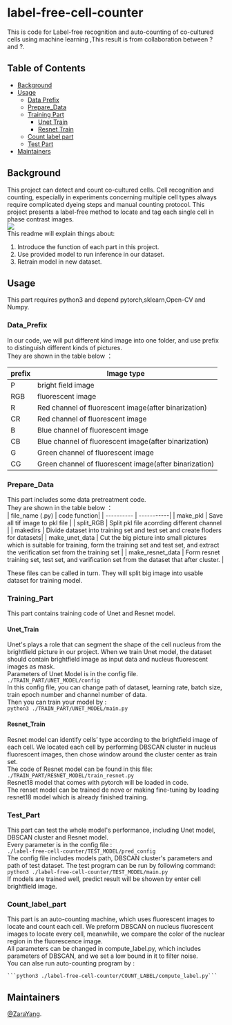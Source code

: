 # label-free-cell-counter
This is code for Label-free recognition and auto-counting of co-cultured cells using machine learning ,This result is from collaboration between ? and ?. 

## Table of Contents
- [Background](#Background)
- [Usage](#Usage)
   - [Data Prefix](#Data_Prefix)
   - [Prepare_Data](#Prepare_Data)
   - [Training Part](#Training_Part)
      - [Unet Train](#Unet_Train)
      - [Resnet Train](#Resnet_Train)
   - [Count label part](#Count_label_part)
   - [Test Part](#Test_Part)
- [Maintainers](#Maintainers)
## Background
This project can detect and count co-cultured cells. Cell recognition and counting, especially in experiments concerning multiple cell types always require complicated dyeing steps and manual counting protocol. This project presents a label-free method to locate and tag each single cell in phase contrast images.    
![ ](https://github.com/ZaraYang/label-free-cell-counter/blob/master/schematic%20diagram/sample_img.png)  
This readme will explain things about:   
1.	Introduce the function of each part in this project.
2.	Use provided model to run inference in our dataset.
3.	Retrain model in new dataset.

## Usage
This part requires python3 and depend pytorch,sklearn,Open-CV and Numpy.  
### Data_Prefix
In our code, we will put different kind image into one folder, and use prefix to distinguish different kinds of pictures.  
They are shown in the table below ：  
  
| prefix  | Image type|
| ---------- | -----------|
| P   | bright field image   |
| RGB   | fluorescent image   |
| R   | Red channel of fluorescent image(after binarization)    |
| CR   | Red channel of fluorescent image  |
| B   | Blue channel of fluorescent image   |
| CB   | Blue channel of fluorescent image(after binarization)   |
| G   | Green channel of fluorescent image   |
| CG   | Green channel of fluorescent image(after binarization)   |
### Prepare_Data
This part includes some data pretreatment code.  
They are shown in the table below ：  
| file_name (.py) | code function|
| ---------- | -----------|
| make_pkl   | Save all tif image to pkl file    |
| split_RGB   | Split pkl file acorrding different channel  |
| makedirs   | Divide dataset into training set and test set and create floders for datasets|
| make_unet_data   | Cut the big picture into small pictures which is suitable for training, form the training set and test set, and extract the verification set from the training set   |
| make_resnet_data   | Form resnet training set, test set, and varification set from the dataset that after cluster. |  


These files can be called in turn. They will split big image into usable dataset for training model.  
### Training_Part
This part contains training code of Unet and Resnet model.  
#### Unet_Train
Unet's plays a role that can segment the shape of the cell nucleus from the brightfield picture in our project. When we train Unet model, the dataset should contain brightfield image as input data and nucleus fluorescent images as mask.  
Parameters of Unet Model is in the config file.  
    ```
    ./TRAIN_PART/UNET_MODEL/config  
    ```  
In this config file, you can change path of dataset, learning rate, batch size, train epoch number and channel number of data.   
Then you can train your model by :   
    ```
    python3 ./TRAIN_PART/UNET_MODEL/main.py
    ```  
#### Resnet_Train
Resnet model can identify cells’ type according to the brightfield image of each cell.  We located each cell by performing DBSCAN cluster in nucleus fluorescent images, then chose window around the cluster center as train set.   
The code of Resnet model can be found in this file:  
   ```./TRAIN_PART/RESNET_MODEL/train_resnet.py  ```  
Resnet18 model that comes with pytorch will be loaded in code.  
The renset model can be trained de nove or making fine-tuning by loading resnet18 model which is already finished training.  

### Test_Part
This part can test the whole model's performance, including Unet model, DBSCAN cluster and Resnet model.  
Every parameter is in the config file :  
    ```./label-free-cell-counter/TEST_MODEL/pred_config```  
The config file includes models path, DBSCAN cluster's parameters and path of test dataset.
The test program can be run by following command:  
    ```python3 ./label-free-cell-counter/TEST_MODEL/main.py```  
If models are trained well, predict result will be showen by enter cell brightfield image.  
### Count_label_part
This part is an auto-counting machine, which uses fluorescent images to locate and count each cell. We preform DBSCAN on nucleus fluorescent images to locate every cell, meanwhile, we compare the color of the nuclear region in the fluorescence image.  
All parameters can be changed in compute_label.py, which includes parameters of DBSCAN, and we set a low bound in it to filter noise.  
You can alse run auto-counting program by :  
 
    ```python3 ./label-free-cell-counter/COUNT_LABEL/compute_label.py```  


## Maintainers
[@ZaraYang](https://github.com/ZaraYang).
